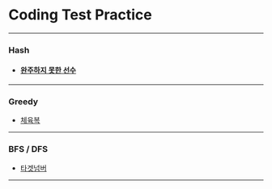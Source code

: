 # Coding Test Practice

****

### Hash

* #### [완주하지 못한 선수](https://github.com/gudwo0121/codingTest/blob/master/CodingTest/CodingTest/src/hash/NotArrivedRunner.java)

***

### Greedy

* [체육복](https://github.com/gudwo0121/codingTest/blob/master/CodingTest/CodingTest/src/greedy/GymSuit.java)

***

### BFS / DFS

* [타겟넘버](https://github.com/gudwo0121/codingTest/blob/master/CodingTest/CodingTest/src/bdfs/TargetNumber.java)

***

